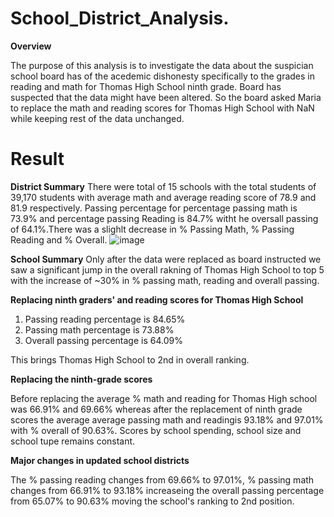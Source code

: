# School_District_Analysis.

**Overview**

The purpose of this analysis is to investigate the data about the suspician school board has of the acedemic dishonesty specifically to the grades in reading and math for Thomas High School ninth grade. Board has suspected that the data might have been altered. So the board asked Maria to replace the math and reading scores for Thomas High School with NaN while keeping rest of the data unchanged.

# Result

**District Summary**
There were total of 15 schools with the total students of 39,170 students with average math and average reading score of 78.9 and 81.9 respectively. Passing percentage for percentage passing math is 73.9% and percentage passing Reading is 84.7% witht he oversall passing of 64.1%.There was a slighlt decrease in % Passing Math, % Passing Reading and % Overall.
![image](https://user-images.githubusercontent.com/67131400/94391988-ac845d80-011c-11eb-8454-79151083207e.png)


**School Summary**
Only after the data were replaced as board instructed we saw a significant jump in the overall rakning of Thomas High School to top 5 with the increase of ~30% in % passing math, reading and overall passing.
  
  **Replacing ninth graders' and reading scores for Thomas High School**
  1. Passing reading percentage is 84.65%
  2. Passing math percentage is 73.88%
  3. Overall passing percentage is 64.09%
  
  This brings Thomas High School to 2nd in overall ranking.
  
  
  **Replacing the ninth-grade scores**
  
Before replacing the average % math and reading for Thomas High school was 66.91% and 69.66% whereas after the replacement of ninth grade scores the average average passing math and readingis 93.18% and 97.01% with % overall of 90.63%. Scores by school spending, school size and school tupe remains constant.

**Major changes in updated school districts**

The % passing reading changes from 69.66% to 97.01%, % passing math changes from 66.91% to 93.18% increaseing the overall passing percentage from 65.07% to 90.63% moving the school's ranking to 2nd position. 




